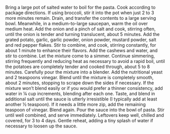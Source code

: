 Bring a large pot of salted water to boil for the pasta. Cook according to package directions. If using broccoli, stir it into the pot when just 2 to 3 more minutes remain. Drain, and transfer the contents to a large serving bowl.
Meanwhile, in a medium-to-large saucepan, warm the oil over medium heat. Add the onion and a pinch of salt and cook, stirring often, until the onion is tender and turning translucent, about 5 minutes.
Add the grated potato, garlic, garlic powder, onion powder, mustard powder, salt and red pepper flakes. Stir to combine, and cook, stirring constantly, for about 1 minute to enhance their flavors.
Add the cashews and water, and stir to combine. Let the mixture come to a simmer. Continue simmering, stirring frequently and reducing heat as necessary to avoid a rapid boil, until the potatoes are completely tender and cooked through, about 5 to 8 minutes.
Carefully pour the mixture into a blender. Add the nutritional yeast and 2 teaspoons vinegar. Blend until the mixture is completely smooth, about 2 minutes, stopping to scrape down the sides if necessary. If the mixture won’t blend easily or if you would prefer a thinner consistency, add water in ¼ cup increments, blending after each one.
Taste, and blend in additional salt until the sauce is utterly irresistible (I typically add at least another ½ teaspoon). If it needs a little more zip, add the remaining teaspoon of vinegar. Blend again.
Pour the sauce into the bowl of pasta. Stir until well combined, and serve immediately. Leftovers keep well, chilled and covered, for 3 to 4 days. Gentle reheat, adding a tiny splash of water if necessary to loosen up the sauce.